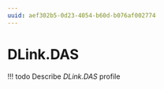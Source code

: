 ```yaml
---
uuid: aef302b5-0d23-4054-b60d-b076af002774
---
```



# DLink.DAS


<!-- prettier-ignore -->
!!! todo
    Describe *DLink.DAS* profile

